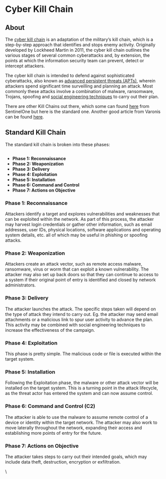 # Cyber Kill Chain

## About

The [cyber kill chain](https://www.crowdstrike.com/cybersecurity-101/cyber-kill-chain/) is an adaptation of the military’s kill chain, which is a step-by-step approach that identifies and stops enemy activity. Originally developed by Lockheed Martin in 2011, the cyber kill chain outlines the various stages of several common cyberattacks and, by extension, the points at which the information security team can prevent, detect or intercept attackers.

The cyber kill chain is intended to defend against sophisticated cyberattacks, also known as [advanced persistent threats (APTs)](https://www.crowdstrike.com/cybersecurity-101/advanced-persistent-threat-apt/), wherein attackers spend significant time surveilling and planning an attack. Most commonly these attacks involve a combination of malware, ransomware, Trojans, spoofing and [social engineering techniques](https://www.crowdstrike.com/cybersecurity-101/social-engineering-attacks/) to carry out their plan.

There are other Kill Chains out there, which some can found [here](https://www.sentinelone.com/cybersecurity-101/cyber-kill-chain/) from SentinelOne but here is the standard one. Another good article from Varonis can be found [here](https://www.varonis.com/blog/cyber-kill-chain).

## Standard Kill Chain

The standard kill chain is broken into these phases:

<figure><img src="../../.gitbook/assets/image (1) (3).png" alt=""><figcaption></figcaption></figure>

* **Phase 1: Reconnaissance**
* **Phase 2: Weaponization**
* **Phase 3: Delivery**
* **Phase 4: Exploitation**
* **Phase 5: Installation**
* **Phase 6: Command and Control**
* **Phase 7: Actions on Objective**

### **Phase 1: Reconnaissance**

Attackers identify a target and explores vulnerabilities and weaknesses that can be exploited within the network. As part of this process, the attacker may harvest login credentials or gather other information, such as email addresses, user IDs, physical locations, software applications and operating system details, etc. all of which may be useful in phishing or spoofing attacks.

### Phase 2: **Weaponization**

Attackers create an attack vector, such as remote access malware, ransomware, virus or worm that can exploit a known vulnerability. The attacker may also set up back doors so that they can continue to access to a system if their original point of entry is identified and closed by network administrators.

### Phase 3: **Delivery**

The attacker launches the attack. The specific steps taken will depend on the type of attack they intend to carry out. Eg. the attacker may send email attachments or a malicious link to spur user activity to advance the plan. This activity may be combined with social engineering techniques to increase the effectiveness of the campaign.

### Phase 4: **Exploitation**

This phase is pretty simple. The malicious code or file is executed within the target system.

### Phase 5: **Installation**

Following the Exploitation phase, the malware or other attack vector will be installed on the target system. This is a turning point in the attack lifecycle, as the threat actor has entered the system and can now assume control.

### Phase 6: **Command and Control (C2)**

The attacker is able to use the malware to assume remote control of a device or identity within the target network. The attacker may also work to move laterally throughout the network, expanding their access and establishing more points of entry for the future.

### Phase 7: **Actions on Objective**

The attacker takes steps to carry out their intended goals, which may include data theft, destruction, encryption or exfiltration.

\
